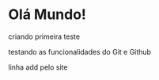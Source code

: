 # Olá Mundo!
 criando primeira teste

testando as funcionalidades do Git e Github

linha add pelo site

